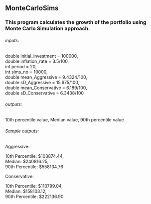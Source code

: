 ## MonteCarloSims

### This program calculates the growth of the portfolio using Monte Carlo Simulation approach.

###### inputs:
double initial_investment = 100000,  
double inflation_rate = 3.5/100,  
int period = 20,   
int sims_no = 10000,   
double mean_Aggressive = 9.4324/100,  
double sD_Aggressive = 15.675/100,  
double mean_Conservative = 6.189/100,  
double sD_Conservative = 6.3438/100 

###### outputs:
10th percentile value, 
Median value, 
90th percentile value 

###### Sample outputs:
Aggressive:

10th Percentile:	 $103874.44,  
Median:				     $240816.25,  
90th Percentile:	 $558134.76

Conservative:

10th Percentile:	 $110799.04,  
Median:				     $158103.12,  
90th Percentile:	 $222136.90
